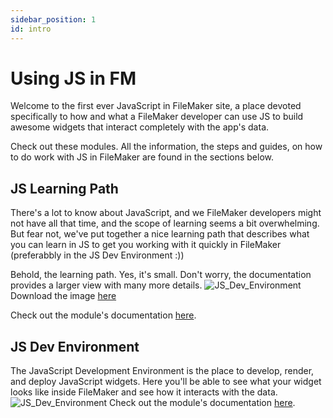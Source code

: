 ```yaml
---
sidebar_position: 1
id: intro
---
```


# Using JS in FM

Welcome to the first ever JavaScript in FileMaker site, a place devoted specifically to how and what a FileMaker developer can use JS to build awesome widgets that interact completely with the app's data.

Check out these modules. All the information, the steps and guides, on how to do work with JS in FileMaker are found in the sections below.

<!-- Feel free to email me at jeremy.brown@proofgeist.com. -->

## JS Learning Path

There's a lot to know about JavaScript, and we FileMaker developers might not have all that time, and the scope of learning seems a bit overwhelming. But fear not, we've put together a nice learning path that describes what you can learn in JS to get you working with it quickly in FileMaker (preferabbly in the JS Dev Environment :))

Behold, the learning path. Yes, it's small. Don't worry, the documentation provides a larger view with many more details.
![JS_Dev_Environment](/img/JS_learningPath_MM.png) Download the image [here](/img/JSPath-Large.jpeg)

Check out the module's documentation [here](/docs/js-learning-path/intro).

## JS Dev Environment

The JavaScript Development Environment is the place to develop, render, and deploy JavaScript widgets. Here you'll be able to see what your widget looks like inside FileMaker and see how it interacts with the data.
![JS_Dev_Environment](/img/JS_Dev_Explain.png)
Check out the module's documentation [here](/docs/js-dev-env/intro).
